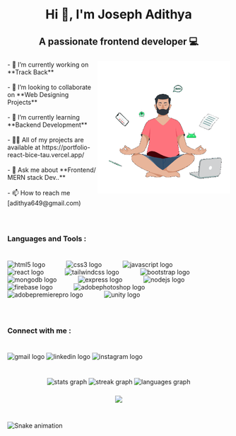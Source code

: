 <h1 align="center">Hi 👋, I'm Joseph Adithya</h1>

###

<h2 align="center">A passionate frontend developer 💻</h2>

###

<img align="right" height="300" src="https://raw.githubusercontent.com/navishkadarshana/navishkadarshana/main/animation_500_l4ld57sp.gif"  />

###

<p align="left">
  - 🔭 I’m currently working on **Track Back**<br><br> - 👯 I’m looking to collaborate on **Web Designing Projects**<br><br> - 🌱 I’m currently learning **Backend Development**<br><br> - 👨‍💻 All of my projects are available at https://portfolio-react-bice-tau.vercel.app/<br><br> - 💬 Ask me about **Frontend/ MERN stack Dev..**<br><br> - 📫 How to reach me [adithya649@gmail.com)</p>

###

<br clear="both">

<h3 align="left">Languages and Tools :</h3>

###

<br clear="both">

<div align="left">
  <img src="https://skillicons.dev/icons?i=html" height="35" alt="html5 logo"  />
  <img width="40" />
  <img src="https://skillicons.dev/icons?i=css" height="35" alt="css3 logo"  />
  <img width="40" />
  <img src="https://skillicons.dev/icons?i=js" height="35" alt="javascript logo"  />
  <img width="40" />
  <img src="https://skillicons.dev/icons?i=react" height="35" alt="react logo"  />
  <img width="40" />
  <img src="https://skillicons.dev/icons?i=tailwind" height="35" alt="tailwindcss logo"  />
  <img width="40" />
  <img src="https://skillicons.dev/icons?i=bootstrap" height="35" alt="bootstrap logo"  />
  <img width="40" />
  <img src="https://skillicons.dev/icons?i=mongodb" height="35" alt="mongodb logo"  />
  <img width="40" />
  <img src="https://skillicons.dev/icons?i=express" height="35" alt="express logo"  />
  <img width="40" />
  <img src="https://skillicons.dev/icons?i=nodejs" height="35" alt="nodejs logo"  />
  <img width="40" />
  <img src="https://skillicons.dev/icons?i=firebase" height="35" alt="firebase logo"  />
  <img width="40" />
  <img src="https://skillicons.dev/icons?i=ps" height="35" alt="adobephotoshop logo"  />
  <img width="40" />
  <img src="https://skillicons.dev/icons?i=pr" height="35" alt="adobepremierepro logo"  />
  <img width="40" />
  <img src="https://skillicons.dev/icons?i=unity" height="35" alt="unity logo"  />
</div>

###

<br clear="both">

<h3 align="left">Connect with me :</h3>

###

<br clear="both">

<div align="left">
  <img src="https://raw.githubusercontent.com/maurodesouza/profile-readme-generator/master/src/assets/icons/social/gmail/default.svg" width="58" height="30" alt="gmail logo"  />
  <img src="https://raw.githubusercontent.com/maurodesouza/profile-readme-generator/master/src/assets/icons/social/linkedin/default.svg" width="58" height="30" alt="linkedin logo"  />
  <img src="https://raw.githubusercontent.com/maurodesouza/profile-readme-generator/master/src/assets/icons/social/instagram/default.svg" width="58" height="30" alt="instagram logo"  />
</div>

###

<br clear="both">

<div align="center">
  <img src="https://github-readme-stats.vercel.app/api?username=JoelAdit&hide_title=false&hide_rank=false&show_icons=true&include_all_commits=true&count_private=true&disable_animations=false&theme=dracula&locale=en&hide_border=false" height="150" alt="stats graph"  />
  <img src="https://streak-stats.demolab.com?user=JoelAdit&locale=en&mode=daily&theme=dracula&hide_border=false&border_radius=5" height="150" alt="streak graph"  />
  <img src="https://github-readme-stats.vercel.app/api/top-langs?username=JoelAdit&locale=en&hide_title=false&layout=compact&card_width=320&langs_count=5&theme=dracula&hide_border=false" height="150" alt="languages graph"  />
</div>

###

<div align="center">
  <img src="https://profile-counter.glitch.me/JoelAdit/count.svg?"  />
</div>

###

<br clear="both">

<img src="https://raw.githubusercontent.com/JoelAdit/JoelAdit/output/snake.svg" alt="Snake animation" />

###
